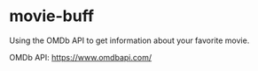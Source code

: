# movie-buff
Using the OMDb API to get information about your favorite movie.

OMDb API:
https://www.omdbapi.com/